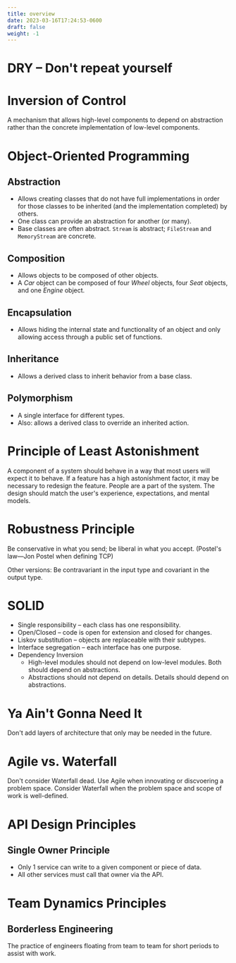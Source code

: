 ```yaml
---
title: overview
date: 2023-03-16T17:24:53-0600
draft: false
weight: -1
---
```

# DRY – Don't repeat yourself

# Inversion of Control
A mechanism that allows high-level components to depend on abstraction rather than the concrete implementation of low-level components.

# Object-Oriented Programming
## Abstraction
- Allows creating classes that do not have full implementations in order for those classes to be inherited (and the implementation completed) by others.
- One class can provide an abstraction for another (or many).
- Base classes are often abstract. `Stream` is abstract; `FileStream` and `MemoryStream` are concrete.

## Composition
- Allows objects to be composed of other objects.
- A *Car* object can be composed of four *Wheel* objects, four *Seat* objects, and one *Engine* object.

## Encapsulation 
- Allows hiding the internal state and functionality of an object and only allowing access through a public set of functions.

## Inheritance
- Allows a derived class to inherit behavior from a base class.

## Polymorphism 
- A single interface for different types.
- Also: allows a derived class to override an inherited action.

# Principle of Least Astonishment
A component of a system should behave in a way that most users will expect it to behave.
If a feature has a high astonishment factor, it may be necessary to redesign the feature.
People are a part of the system. The design should match the user's experience, expectations, and mental models.

# Robustness Principle
Be conservative in what you send; be liberal in what you accept.
(Postel's law—Jon Postel when defining TCP)

Other versions:
Be contravariant in the input type and covariant in the output type.

# SOLID
- Single responsibility – each class has one responsibility.
- Open/Closed – code is open for extension and closed for changes.
- Liskov substitution – objects are replaceable with their subtypes.
- Interface segregation – each interface has one purpose.
- Dependency Inversion
  - High-level modules should not depend on low-level modules. Both should depend on abstractions.
  - Abstractions should not depend on details. Details should depend on abstractions.

# Ya Ain't Gonna Need It
Don't add layers of architecture that only may be needed in the future.

# Agile vs. Waterfall
Don't consider Waterfall dead.
Use Agile when innovating or discvoering a problem space.
Consider Waterfall when the problem space and scope of work is well-defined.
# 
# API Design Principles
## Single Owner Principle
- Only 1 service can write to a given component or piece of data.
- All other services must call that owner via the API.

# Team Dynamics Principles
## Borderless Engineering
The practice of engineers floating from team to team for short periods to assist with work.
